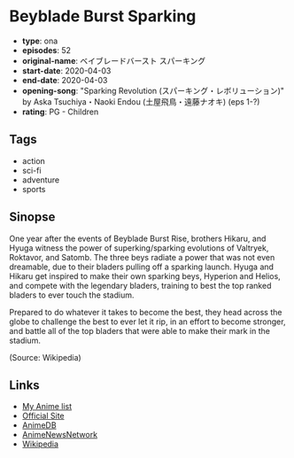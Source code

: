 # Beyblade Burst Sparking

-   **type**: ona
-   **episodes**: 52
-   **original-name**: ベイブレードバースト スパーキング
-   **start-date**: 2020-04-03
-   **end-date**: 2020-04-03
-   **opening-song**: "Sparking Revolution (スパーキング・レボリューション)" by Aska Tsuchiya・Naoki Endou (土屋飛鳥・遠藤ナオキ) (eps 1-?)
-   **rating**: PG - Children

## Tags

-   action
-   sci-fi
-   adventure
-   sports

## Sinopse

One year after the events of Beyblade Burst Rise, brothers Hikaru, and Hyuga witness the power of superking/sparking evolutions of Valtryek, Roktavor, and Satomb. The three beys radiate a power that was not even dreamable, due to their bladers pulling off a sparking launch. Hyuga and Hikaru get inspired to make their own sparking beys, Hyperion and Helios, and compete with the legendary bladers, training to best the top ranked bladers to ever touch the stadium.

Prepared to do whatever it takes to become the best, they head across the globe to challenge the best to ever let it rip, in an effort to become stronger, and battle all of the top bladers that were able to make their mark in the stadium.

(Source: Wikipedia)

## Links

-   [My Anime list](https://myanimelist.net/anime/41439/Beyblade_Burst_Sparking)
-   [Official Site](https://beyblade.jp/campaign/5th/)
-   [AnimeDB](http://anidb.info/perl-bin/animedb.pl?show=anime&aid=15438)
-   [AnimeNewsNetwork](http://www.animenewsnetwork.com/encyclopedia/anime.php?id=23168)
-   [Wikipedia](https://en.wikipedia.org/wiki/Beyblade_Burst#Beyblade_Burst_Sparking_%282020%E2%80%9321%29)
